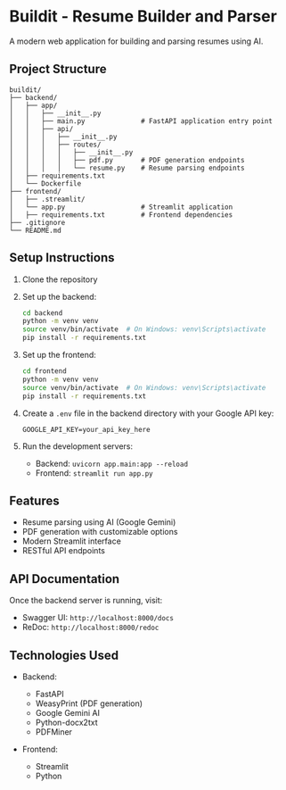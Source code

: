 # Buildit - Resume Builder and Parser

A modern web application for building and parsing resumes using AI.

## Project Structure

```
buildit/
├── backend/
│   ├── app/
│   │   ├── __init__.py
│   │   ├── main.py              # FastAPI application entry point
│   │   ├── api/
│   │   │   ├── __init__.py
│   │   │   ├── routes/
│   │   │   │   ├── __init__.py
│   │   │   │   ├── pdf.py       # PDF generation endpoints
│   │   │   │   └── resume.py    # Resume parsing endpoints
│   ├── requirements.txt
│   └── Dockerfile
├── frontend/
│   ├── .streamlit/
│   └── app.py                   # Streamlit application
│   ├── requirements.txt         # Frontend dependencies
├── .gitignore
└── README.md
```

## Setup Instructions

1. Clone the repository

2. Set up the backend:
   ```bash
   cd backend
   python -m venv venv
   source venv/bin/activate  # On Windows: venv\Scripts\activate
   pip install -r requirements.txt
   ```

3. Set up the frontend:
   ```bash
   cd frontend
   python -m venv venv
   source venv/bin/activate  # On Windows: venv\Scripts\activate
   pip install -r requirements.txt
   ```

4. Create a `.env` file in the backend directory with your Google API key:
   ```
   GOOGLE_API_KEY=your_api_key_here
   ```

5. Run the development servers:
   - Backend: `uvicorn app.main:app --reload`
   - Frontend: `streamlit run app.py`

## Features

- Resume parsing using AI (Google Gemini)
- PDF generation with customizable options
- Modern Streamlit interface
- RESTful API endpoints

## API Documentation

Once the backend server is running, visit:
- Swagger UI: `http://localhost:8000/docs`
- ReDoc: `http://localhost:8000/redoc`

## Technologies Used

- Backend:
  - FastAPI
  - WeasyPrint (PDF generation)
  - Google Gemini AI
  - Python-docx2txt
  - PDFMiner

- Frontend:
  - Streamlit
  - Python

